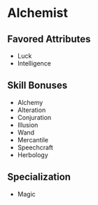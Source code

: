 # Alchemist

## Favored Attributes
- Luck
- Intelligence

## Skill Bonuses
- Alchemy
- Alteration
- Conjuration
- Illusion
- Wand
- Mercantile
- Speechcraft
- Herbology

## Specialization
- Magic